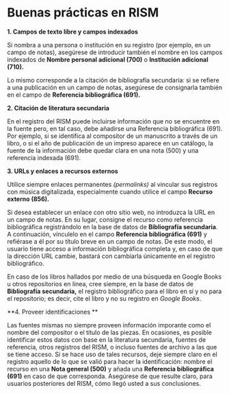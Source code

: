# Buenas prácticas en RISM

**1. Campos de texto libre y campos indexados**

Si nombra a una persona o institución en su registro (por ejemplo, en un campo de notas), asegúrese de introducir también el nombre en los campos indexados de **Nombre personal adicional (700)** o **Institución adicional (710).**

Lo mismo corresponde a la citación de bibliografía secundaria: si se refiere a una publicación en un campo de notas, asegúrese de consignarla también en el campo de **Referencia bibliográfica (691).**

**2. Citación de literatura secundaria**

En el registro del RISM puede incluirse información que no se encuentre en la fuente pero, en tal caso, debe añadirse una Referencia bibliográfica (691). Por ejemplo, si se identifica al compositor de un manuscrito a través de un libro, o si el año de publicación de un impreso aparece en un catálogo, la fuente de la información debe quedar clara en una nota (500) y una referencia indexada (691).

**3. URLs y enlaces a recursos externos**

Utilice siempre enlaces permanentes _(permalinks)_ al vincular sus registros con música digitalizada, especialmente cuando utilice el campo **Recurso externo (856).**

Si desea establecer un enlace con otro sitio web, no introduzca la URL en un campo de notas. En su lugar, consigne el recurso como referencia bibliográfica registrándolo en la base de datos de **Bibliografía secundaria**. A continuación, vínculelo en el campo **Referencia bibliográfica (691)** y refiérase a él por su título breve en un campo de notas. De este modo, el usuario tiene acceso a información bibliográfica completa y, en caso de que la dirección URL cambie, bastará con cambiarla únicamente en el registro bibliográfico.

En caso de los libros hallados por medio de una búsqueda en Google Books u otros repositorios en línea, cree siempre, en la base de datos de  **Bibliografía secundaria,** el registro bibliográfico para el libro en sí y no para el repositorio; es decir, cite el libro y no su registro en _Google Books_. 

**4. Proveer identificaciones **

Las fuentes mismas no siempre proveen información imporante como el nombre del compositor o el título de las piezas. En ocasiones, es posible identificar estos datos con base en la literatura secundaria, fuentes de referencia, otros registros del RISM, o incluso fuentes de archivo a las que se tiene acceso. Si se hace uso de tales recursos, deje siempre claro en el registro aquello de lo que se valió para hacer la identificación: nombre el recurso en una **Nota general (500)** y añada una **Referencia bibliográfica (691)** en caso de que corresponda. Asegúrese de que resulte claro, para usuarios posteriores del RISM, cómo llegó usted a sus conclusiones.
